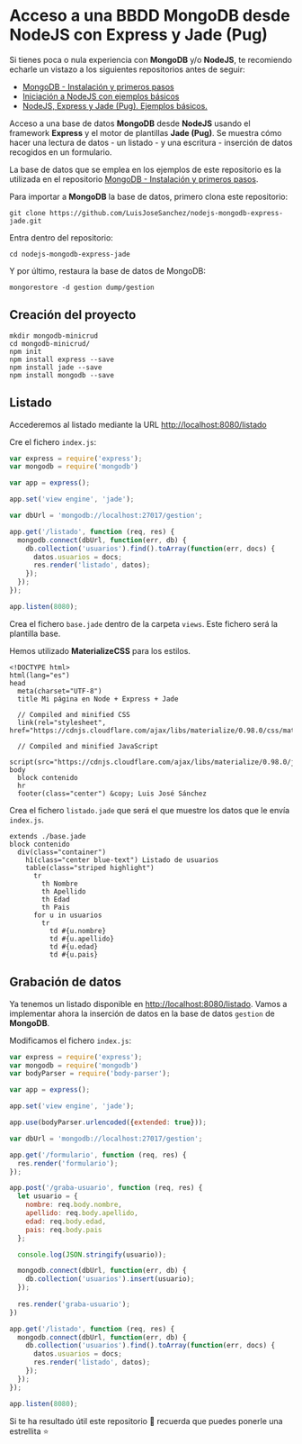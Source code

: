# Acceso a una BBDD MongoDB desde NodeJS con Express y Jade (Pug)

Si tienes poca o nula experiencia con **MongoDB** y/o **NodeJS**, te recomiendo echarle un vistazo a los siguientes repositorios antes de seguir:

* [MongoDB - Instalación y primeros pasos](https://github.com/LuisJoseSanchez/mongodb)
* [Iniciación a NodeJS con ejemplos básicos](https://github.com/LuisJoseSanchez/nodejs-iniciacion)
* [NodeJS, Express y Jade (Pug). Ejemplos básicos.](https://github.com/LuisJoseSanchez/nodejs-express-jade)

Acceso a una base de datos **MongoDB** desde **NodeJS** usando el framework **Express** y el motor de plantillas **Jade (Pug)**. Se muestra cómo hacer una lectura de datos - un listado - y una escritura - inserción de datos recogidos en un formulario.

La base de datos que se emplea en los ejemplos de este repositorio es la utilizada en el repositorio [MongoDB - Instalación y primeros pasos](https://github.com/LuisJoseSanchez/mongodb).

Para importar a **MongoDB** la base de datos, primero clona este repositorio:

```console
git clone https://github.com/LuisJoseSanchez/nodejs-mongodb-express-jade.git
```

Entra dentro del repositorio:

```console
cd nodejs-mongodb-express-jade
```

Y por último, restaura la base de datos de MongoDB:

```console
mongorestore -d gestion dump/gestion
```

## Creación del proyecto

```console
mkdir mongodb-minicrud
cd mongodb-minicrud/
npm init
npm install express --save
npm install jade --save
npm install mongodb --save
```

## Listado

Accederemos al listado mediante la URL <http://localhost:8080/listado>

Cre el fichero `index.js`:

```javascript
var express = require('express');
var mongodb = require('mongodb')

var app = express();

app.set('view engine', 'jade');

var dbUrl = 'mongodb://localhost:27017/gestion';

app.get('/listado', function (req, res) {
  mongodb.connect(dbUrl, function(err, db) {
    db.collection('usuarios').find().toArray(function(err, docs) {
      datos.usuarios = docs;
      res.render('listado', datos);
    });
  });
});

app.listen(8080);
```

Crea el fichero `base.jade` dentro de la carpeta `views`. Este fichero será la plantilla base.

Hemos utilizado **MaterializeCSS** para los estilos.

```jade
<!DOCTYPE html>
html(lang="es")
head
  meta(charset="UTF-8")
  title Mi página en Node + Express + Jade

  // Compiled and minified CSS
  link(rel="stylesheet", href="https://cdnjs.cloudflare.com/ajax/libs/materialize/0.98.0/css/materialize.min.css")

  // Compiled and minified JavaScript
  script(src="https://cdnjs.cloudflare.com/ajax/libs/materialize/0.98.0/js/materialize.min.js")
body
  block contenido
  hr
  footer(class="center") &copy; Luis José Sánchez
```

Crea el fichero `listado.jade` que será el que muestre los datos que le envía `index.js`.

```jade
extends ./base.jade
block contenido
  div(class="container")
    h1(class="center blue-text") Listado de usuarios
    table(class="striped highlight")
      tr
        th Nombre
        th Apellido
        th Edad
        th Pais
      for u in usuarios
        tr
          td #{u.nombre}
          td #{u.apellido}
          td #{u.edad}
          td #{u.pais}
```

## Grabación de datos

Ya tenemos un listado disponible en <http://localhost:8080/listado>. Vamos a implementar ahora la inserción de datos en la base de datos `gestion` de **MongoDB**.

Modificamos el fichero `index.js`:

```javascript
var express = require('express');
var mongodb = require('mongodb')
var bodyParser = require('body-parser');

var app = express();

app.set('view engine', 'jade');

app.use(bodyParser.urlencoded({extended: true}));

var dbUrl = 'mongodb://localhost:27017/gestion';

app.get('/formulario', function (req, res) {
  res.render('formulario');
});

app.post('/graba-usuario', function (req, res) {
  let usuario = {
    nombre: req.body.nombre,
    apellido: req.body.apellido,
    edad: req.body.edad,
    pais: req.body.pais
  };

  console.log(JSON.stringify(usuario));

  mongodb.connect(dbUrl, function(err, db) {
    db.collection('usuarios').insert(usuario);
  });
  
  res.render('graba-usuario');
})

app.get('/listado', function (req, res) {
  mongodb.connect(dbUrl, function(err, db) {
    db.collection('usuarios').find().toArray(function(err, docs) {
      datos.usuarios = docs;
      res.render('listado', datos);
    });
  });
});

app.listen(8080);
```

Si te ha resultado útil este repositorio :wrench: recuerda que puedes ponerle una estrellita :star:
